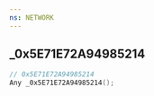 ```yaml
---
ns: NETWORK
---
```

## _0x5E71E72A94985214

```c
// 0x5E71E72A94985214
Any _0x5E71E72A94985214();
```


